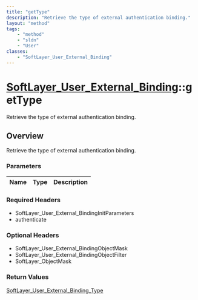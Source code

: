 ```yaml
---
title: "getType"
description: "Retrieve the type of external authentication binding."
layout: "method"
tags:
    - "method"
    - "sldn"
    - "User"
classes:
    - "SoftLayer_User_External_Binding"
---
```

# [SoftLayer_User_External_Binding](/reference/services/SoftLayer_User_External_Binding)::getType

Retrieve the type of external authentication binding.


## Overview 
Retrieve the type of external authentication binding.

### Parameters 
|Name | Type | Description |
| --- | --- | --- |


### Required Headers
* SoftLayer_User_External_BindingInitParameters
* authenticate

### Optional Headers
* SoftLayer_User_External_BindingObjectMask
* SoftLayer_User_External_BindingObjectFilter
* SoftLayer_ObjectMask

### Return Values
<a href='/reference/datatypes/SoftLayer_User_External_Binding_Type'>SoftLayer_User_External_Binding_Type </a>

